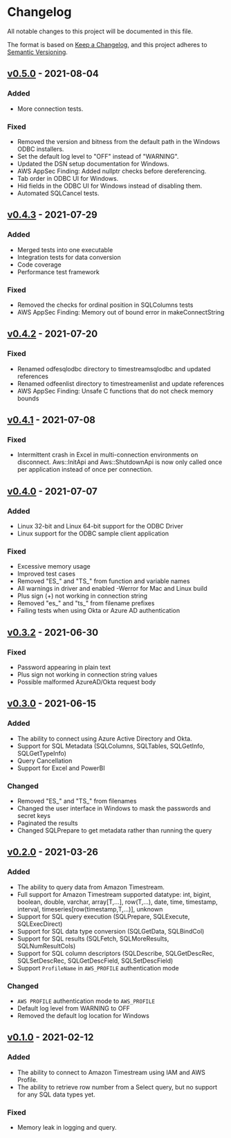 # Changelog
All notable changes to this project will be documented in this file.

The format is based on [Keep a Changelog](https://keepachangelog.com/en/1.0.0/),
and this project adheres to [Semantic Versioning](https://semver.org/spec/v2.0.0.html).

## [v0.5.0](https://github.com/Bit-Quill/timestream-odbc/releases/tag/v0.5.0) - 2021-08-04
### Added
- More connection tests.

### Fixed
- Removed the version and bitness from the default path in the Windows ODBC installers.
- Set the default log level to "OFF" instead of "WARNING".
- Updated the DSN setup documentation for Windows.
- AWS AppSec Finding: Added nullptr checks before dereferencing.
- Tab order in ODBC UI for Windows.
- Hid fields in the ODBC UI for Windows instead of disabling them.
- Automated SQLCancel tests.

## [v0.4.3](https://github.com/Bit-Quill/timestream-odbc/releases/tag/v0.4.3) - 2021-07-29
### Added
- Merged tests into one executable
- Integration tests for data conversion
- Code coverage
- Performance test framework

### Fixed
- Removed the checks for ordinal position in SQLColumns tests
- AWS AppSec Finding: Memory out of bound error in makeConnectString

## [v0.4.2](https://github.com/Bit-Quill/timestream-odbc/releases/tag/v0.4.2) - 2021-07-20
### Fixed
- Renamed odfesqlodbc directory to timestreamsqlodbc and updated references
- Renamed odfeenlist directory to timestreamenlist and update references
- AWS AppSec Finding: Unsafe C functions that do not check memory bounds

## [v0.4.1](https://github.com/Bit-Quill/timestream-odbc/releases/tag/v0.4.1) - 2021-07-08
### Fixed
- Intermittent crash in Excel in multi-connection environments on disconnect. Aws::InitApi and Aws::ShutdownApi is now only called once per application instead of once per connection.

## [v0.4.0](https://github.com/Bit-Quill/timestream-odbc/releases/tag/v0.4.0) - 2021-07-07
### Added
- Linux 32-bit and Linux 64-bit support for the ODBC Driver
- Linux support for the ODBC sample client application 

### Fixed
- Excessive memory usage
- Improved test cases
- Removed "ES_" and "TS_" from function and variable names
- All warnings in driver and enabled -Werror for Mac and Linux build
- Plus sign (+) not working in connection string
- Removed "es_" and "ts_" from filename prefixes
- Failing tests when using Okta or Azure AD authentication

## [v0.3.2](https://github.com/Bit-Quill/timestream-odbc/releases/tag/v0.3.2) - 2021-06-30
### Fixed
- Password appearing in plain text
- Plus sign not working in connection string values
- Possible malformed AzureAD/Okta request body

## [v0.3.0](https://github.com/Bit-Quill/timestream-odbc/releases/tag/v0.3.0) - 2021-06-15
### Added
- The ability to connect using Azure Active Directory and Okta.
- Support for SQL Metadata (SQLColumns, SQLTables, SQLGetInfo, SQLGetTypeInfo)
- Query Cancellation
- Support for Excel and PowerBI
### Changed
- Removed "ES_" and "TS_" from filenames
- Changed the user interface in Windows to mask the passwords and secret keys
- Paginated the results
- Changed SQLPrepare to get metadata rather than running the query

## [v0.2.0](https://github.com/Bit-Quill/timestream-odbc/releases/tag/v0.2.0) - 2021-03-26
### Added
- The ability to query data from Amazon Timestream.
- Full support for Amazon Timestream supported datatype: int, bigint, boolean, double, varchar, array[T,...], row(T,...), date, time, timestamp, interval, timeseries[row(timestamp,T,...)], unknown
- Support for SQL query execution (SQLPrepare, SQLExecute, SQLExecDirect)
- Support for SQL data type conversion (SQLGetData, SQLBindCol)
- Support for SQL results (SQLFetch, SQLMoreResults, SQLNumResultCols)
- Support for SQL column descriptors (SQLDescribe, SQLGetDescRec, SQLSetDescRec, SQLGetDescField, SQLSetDescField)
- Support `ProfileName` in `AWS_PROFILE` authentication mode
### Changed
- `AWS PROFILE` authentication mode to `AWS_PROFILE`
- Default log level from WARNING to OFF
- Removed the default log location for Windows

## [v0.1.0](https://github.com/Bit-Quill/timestream-odbc/releases/tag/v0.1.0) - 2021-02-12
### Added
- The ability to connect to Amazon Timestream using IAM and AWS Profile.
- The ability to retrieve row number from a Select query, but no support for any SQL data types yet.
### Fixed
- Memory leak in logging and query.

